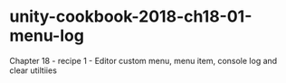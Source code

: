 # unity-cookbook-2018-ch18-01-menu-log
Chapter 18 - recipe 1 - Editor custom menu, menu item, console log and clear utiltiies
